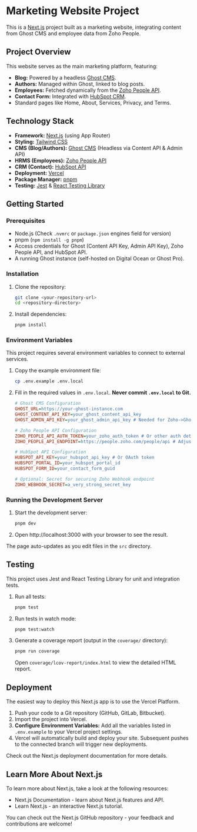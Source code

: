 # Marketing Website Project

This is a [Next.js](https://nextjs.org/) project built as a marketing website, integrating content from Ghost CMS and employee data from Zoho People.

## Project Overview

This website serves as the main marketing platform, featuring:

- **Blog:** Powered by a headless [Ghost CMS](https://ghost.org/).
- **Authors:** Managed within Ghost, linked to blog posts.
- **Employees:** Fetched dynamically from the [Zoho People API](https://www.zoho.com/people/api/).
- **Contact Form:** Integrated with [HubSpot CRM](https://www.hubspot.com/).
- Standard pages like Home, About, Services, Privacy, and Terms.

## Technology Stack

- **Framework:** [Next.js](https://nextjs.org/) (using App Router)
- **Styling:** [Tailwind CSS](https://tailwindcss.com/)
- **CMS (Blog/Authors):** [Ghost CMS](https://ghost.org/) (Headless via Content API & Admin API)
- **HRMS (Employees):** [Zoho People API](https://www.zoho.com/people/api/)
- **CRM (Contact):** [HubSpot API](https://developers.hubspot.com/docs/api/overview)
- **Deployment:** [Vercel](https://vercel.com/)
- **Package Manager:** [pnpm](https://pnpm.io/)
- **Testing:** [Jest](https://jestjs.io/) & [React Testing Library](https://testing-library.com/docs/react-testing-library/intro/)

## Getting Started

### Prerequisites

- Node.js (Check `.nvmrc` or `package.json` engines field for version)
- pnpm (`npm install -g pnpm`)
- Access credentials for Ghost (Content API Key, Admin API Key), Zoho People API, and HubSpot API.
- A running Ghost instance (self-hosted on Digital Ocean or Ghost Pro).

### Installation

1.  Clone the repository:
    ```bash
    git clone <your-repository-url>
    cd <repository-directory>
    ```
2.  Install dependencies:
    ```bash
    pnpm install
    ```

### Environment Variables

This project requires several environment variables to connect to external services.

1.  Copy the example environment file:
    ```bash
    cp .env.example .env.local
    ```
2.  Fill in the required values in `.env.local`. **Never commit `.env.local` to Git.**

    ```ini
    # Ghost CMS Configuration
    GHOST_URL=https://your-ghost-instance.com
    GHOST_CONTENT_API_KEY=your_ghost_content_api_key
    GHOST_ADMIN_API_KEY=your_ghost_admin_api_key # Needed for Zoho->Ghost sync

    # Zoho People API Configuration
    ZOHO_PEOPLE_API_AUTH_TOKEN=your_zoho_auth_token # Or other auth details as needed
    ZOHO_PEOPLE_API_ENDPOINT=https://people.zoho.com/people/api # Adjust if needed

    # HubSpot API Configuration
    HUBSPOT_API_KEY=your_hubspot_api_key # Or OAuth token
    HUBSPOT_PORTAL_ID=your_hubspot_portal_id
    HUBSPOT_FORM_ID=your_contact_form_guid

    # Optional: Secret for securing Zoho Webhook endpoint
    ZOHO_WEBHOOK_SECRET=a_very_strong_secret_key
    ```

### Running the Development Server

1.  Start the development server:
    ```bash
    pnpm dev
    ```
2.  Open http://localhost:3000 with your browser to see the result.

The page auto-updates as you edit files in the `src` directory.

## Testing

This project uses Jest and React Testing Library for unit and integration tests.

1.  Run all tests:
    ```bash
    pnpm test
    ```
2.  Run tests in watch mode:
    ```bash
    pnpm test:watch
    ```
3.  Generate a coverage report (output in the `coverage/` directory):
    ```bash
    pnpm run coverage
    ```
    Open `coverage/lcov-report/index.html` to view the detailed HTML report.

## Deployment

The easiest way to deploy this Next.js app is to use the Vercel Platform.

1.  Push your code to a Git repository (GitHub, GitLab, Bitbucket).
2.  Import the project into Vercel.
3.  **Configure Environment Variables:** Add all the variables listed in `.env.example` to your Vercel project settings.
4.  Vercel will automatically build and deploy your site. Subsequent pushes to the connected branch will trigger new deployments.

Check out the Next.js deployment documentation for more details.

## Learn More About Next.js

To learn more about Next.js, take a look at the following resources:

- Next.js Documentation - learn about Next.js features and API.
- Learn Next.js - an interactive Next.js tutorial.

You can check out the Next.js GitHub repository - your feedback and contributions are welcome!
